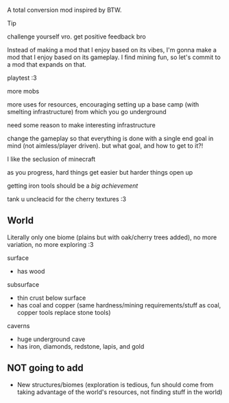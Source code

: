 A total conversion mod inspired by BTW.

> [!TIP]
> challenge yourself vro. get positive feedback bro

Instead of making a mod that I enjoy based on its vibes, I'm gonna make a mod that I enjoy based on its gameplay. I find mining fun, so let's commit to a mod that expands on that.

playtest :3

more mobs

more uses for resources, encouraging setting up a base camp (with smelting infrastructure) from which you go underground

need some reason to make interesting infrastructure

change the gameplay so that everything is done with a single end goal in mind (not aimless/player driven). but what goal, and how to get to it?!

I like the seclusion of minecraft

as you progress, hard things get easier but harder things open up

getting iron tools should be a _big achievement_

tank u uncleacid for the cherry textures :3

## World

Literally only one biome (plains but with oak/cherry trees added), no more variation, no more exploring :3

surface
- has wood

subsurface
- thin crust below surface
- has coal and copper (same hardness/mining requirements/stuff as coal, copper tools replace stone tools)

caverns
- huge underground cave
- has iron, diamonds, redstone, lapis, and gold

## NOT going to add

- New structures/biomes (exploration is tedious, fun should come from taking advantage of the world's resources, not finding stuff in the world)
